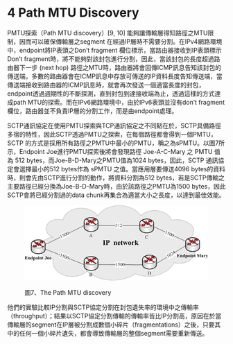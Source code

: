 # 4 Path MTU Discovery

PMTU探索（Path MTU discovery）\[9, 10] 能夠讓傳輸層得知路徑之MTU限制，因而可以確保傳輸層之segment 在經過IP層時不需要分割。在IPv4網路環境中，endpoint將IP表頭之Don’t fragment 欄位標示，當路由器接收到IP表頭標示 Don’t fragment時，將不能夠對該封包進行分割，因此，當該封包的長度超過路由器下一步 (next hop) 路徑之MTU時，路由器將會回傳ICMP訊息告知該封包的傳送端，多數的路由器會在ICMP訊息中存放可傳送的IP資料長度告知傳送端，當傳送端接收到路由器的ICMP訊息時，就會再次發送一個適當長度的封包，endpoint透過週期性的不斷探測，直到封包到達接收端為止，透過這樣的方式達成path MTU的探索。而在IPv6網路環境中，由於IPv6表頭並沒有don’t fragment欄位，路由器並不負責IP層的分割工作，而是由endpoint處理。

SCTP通訊協定在使用PMTU探索與TCP通訊協定之不同點在於，SCTP具備路徑多宿的特性，因此SCTP透過PMTU之探索，在每個路徑都會得到一個PMTU，SCTP 的方式是採用所有路徑之PMTU中最小的PMTU，稱之為sPMTU。以圖7所示，Endpoint Joe進行PMTU探索後將會發現路徑 Joe-A-C-Mary 之 PMTU 值為 512 bytes，而Joe-B-D-Mary之PMTU值為1024 bytes，因此，SCTP 通訊協定會選擇最小的512 bytes作為 sPMTU 之值。當應用層要傳送4096 bytes的資料時，則會先由SCTP進行分割的動作，將資料分割為512 bytes，若是SCTP傳輸之主要路徑已經分換為Joe-B-D-Mary時，由於該路徑之PMTU為1500 bytes，因此SCTP會將已經分割過的data chunk再集合為適當大小之長度，以達到最佳效能。

<figure><img src="../../.gitbook/assets/image (5).png" alt=""><figcaption><p>圖7、The Path MTU discovery</p></figcaption></figure>

他們的實驗比較IP分割與SCTP協定分割在封包遺失率的環境中之傳輸率（throughput）；結果以SCTP協定分割傳輸的傳輸率皆比IP分割高，原因在於當傳輸層的segment在IP層被分割成數個小碎片（fragmentations）之後，只要其中的任何一個小碎片遺失，都會導致傳輸層的整個segment需要重新傳送。
